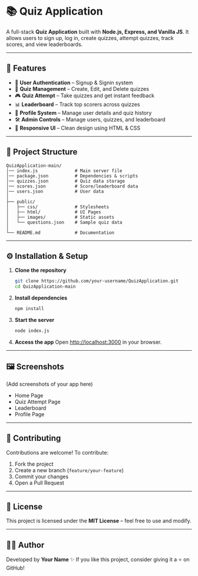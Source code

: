 # 📚 Quiz Application

A full-stack **Quiz Application** built with **Node.js, Express, and Vanilla JS**. It allows users to sign up, log in, create quizzes, attempt quizzes, track scores, and view leaderboards.

---

## 🚀 Features

* 🔐 **User Authentication** – Signup & Signin system
* 📝 **Quiz Management** – Create, Edit, and Delete quizzes
* 🎮 **Quiz Attempt** – Take quizzes and get instant feedback
* 📊 **Leaderboard** – Track top scorers across quizzes
* 👤 **Profile System** – Manage user details and quiz history
* 🛠 **Admin Controls** – Manage users, quizzes, and leaderboard
* 🎨 **Responsive UI** – Clean design using HTML & CSS

---

## 📂 Project Structure

```
QuizApplication-main/
│── index.js              # Main server file
│── package.json          # Dependencies & scripts
│── quizzes.json          # Quiz data storage
│── scores.json           # Score/leaderboard data
│── users.json            # User data
│
├── public/
│   ├── css/              # Stylesheets
│   ├── html/             # UI Pages
│   ├── images/           # Static assets
│   └── questions.json    # Sample quiz data
│
└── README.md             # Documentation
```

---

## ⚙️ Installation & Setup

1. **Clone the repository**

   ```bash
   git clone https://github.com/your-username/QuizApplication.git
   cd QuizApplication-main
   ```

2. **Install dependencies**

   ```bash
   npm install
   ```

3. **Start the server**

   ```bash
   node index.js
   ```

4. **Access the app**
   Open [http://localhost:3000](http://localhost:3000) in your browser.

---

## 🖼️ Screenshots

(Add screenshots of your app here)

* Home Page
* Quiz Attempt Page
* Leaderboard
* Profile Page

---

## 🤝 Contributing

Contributions are welcome! To contribute:

1. Fork the project
2. Create a new branch (`feature/your-feature`)
3. Commit your changes
4. Open a Pull Request

---

## 📜 License

This project is licensed under the **MIT License** – feel free to use and modify.

---

## 👨‍💻 Author

Developed by **Your Name** ✨
If you like this project, consider giving it a ⭐ on GitHub!
